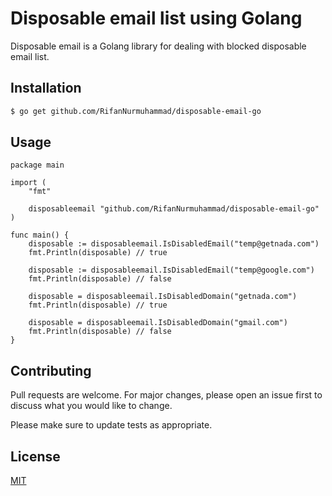 # Disposable email list using Golang

Disposable email is a Golang library for dealing with blocked disposable email list.

## Installation

```bash
$ go get github.com/RifanNurmuhammad/disposable-email-go
```

## Usage

```golang
package main

import (
	"fmt"

	disposableemail "github.com/RifanNurmuhammad/disposable-email-go"
)

func main() {
	disposable := disposableemail.IsDisabledEmail("temp@getnada.com")
	fmt.Println(disposable) // true

	disposable := disposableemail.IsDisabledEmail("temp@google.com")
	fmt.Println(disposable) // false

	disposable = disposableemail.IsDisabledDomain("getnada.com")
	fmt.Println(disposable) // true

	disposable = disposableemail.IsDisabledDomain("gmail.com")
	fmt.Println(disposable) // false
}
```

## Contributing
Pull requests are welcome. For major changes, please open an issue first to discuss what you would like to change.

Please make sure to update tests as appropriate.

## License
[MIT](https://choosealicense.com/licenses/mit/)
